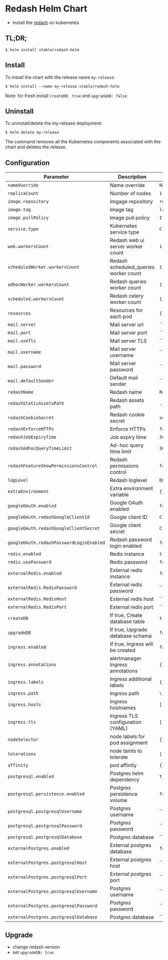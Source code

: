 # Redash Helm Chart

* Install the [redash](https://redash.io/) on kubernetes

## TL;DR;

```console
$ helm install stable/redash-helm
```

## Install

To install the chart with the release name `my-release`:

```console
$ helm install --name my-release stable/redash-helm
```

Note: for fresh install `createDB: true` and `upgradeDB: false`

## Uninstall

To uninstall/delete the my-release deployment:

```console
$ helm delete my-release
```

The command removes all the Kubernetes components associated with the chart and deletes the release.


## Configuration

| Parameter                                 | Description                            |Default             |
|-------------------------------------------|----------------------------------------|--------------------|
| `nameOverride`                            | Name override                          | `Name` |
| `replicaCount`                            | Number of nodes                        | `1` |
| `image.repository`                        | Imgage repository                      | `redash/redash` |
| `image.tag`                               | Image tag                              | `latest` |
| `image.pullPolicy`                        | Image pull policy                      | `IfNotPresent`
| `service.type`                            | Kubernetes service type                | `ClusterIP` |
| `web.workersCount`                        | Redash web ui server worker count      | `1` |
| `scheduledWorker.workersCount`            | Redash scheduled_queries worker count  | `1` |
| `adhocWorker.workersCount`                | Redash queries worker count            | `1` |
| `scheduled.workersCount`                  | Redash celery worker count             | `1` |
| `resources`                               | Resources for each pod                 | `{}` |
| `mail.server`                             | Mail server url                        | `` |
| `mail.port`                               | Mail server port                       | `` |
| `mail.useTls`                             | Mail server TLS                        | `` |
| `mail.username`                           | Mail server username                   | `` |
| `mail.password`                           | Mail server password                   | `` |
| `mail.defaultSender`                      | Default mail sender                    | `` |
| `redashName`                              | Redash name                            | `Redash` |
| `redashStaticAssetsPath`                  | Redash assets path                     | `../client/dist/` |
| `redashCookieSecret`                      | Redash cookie secret                   | `secret token` |
| `redashEnforceHTTPs`                      | Enforce HTTPs                          | `false` |
| `redashJobExpiryTime`                     | Job expiry time                        | `300` |
| `redashAdhocQueryTimeLimit`               | Ad-hoc query time limit                       | `300` |
| `redashFeatureShowPermissionsControl`     | Redash permissions control             | `false` |
| `logLevel`                                | Redash loglevel                        | `DEBUG` |
| `extraEnvironment`                        | Extra environment variable             | `{}` |
| `googleOAuth.enabled`                     | Google OAuth enabled                   | `false` |
| `googleOAuth.redashGoogleClientId`        | Google client ID                       | `ClientId` |
| `googleOAuth.redashGoogleClientSecret`    | Google client secret                   | `ClientSecret` |
| `googleOAuth.redashPasswordLoginEnabled`  | Redash password login enabled          | `false` |
| `redis.enabled`                           | Redis instance                         | `true` |
| `redis.usePassword`                     | Redis password                         | `false` |
| `externalRedis.enabled`                   | External redis instance                | `false` |
| `externalRedis.RedisPassword`             | External redis password                | `` |
| `externalRedis.RedisHost`                 | External redis host                    | `` |
| `externalRedis.RedisPort`                 | External redis port                    | `` |
| `createDB`                          | If true, Create database table         | `true` |
| `upgradeDB`                          | If true, Upgrade database schema         | `false` |
| `ingress.enabled`                         | If true, Ingress will be created       | `false` |
| `ingress.annotations`                     | alertmanager Ingress annotations       | `{}` |
| `ingress.labels`                          | Ingress additional labels              | `{}` |
| `ingress.path`                            | Ingress path                           | `\` |
| `ingress.hosts`                           | Ingress hostnames                      | `[]` |
| `ingress.tls`                             | Ingress TLS configuration (YAML)       | `[]` |
| `nodeSelector`                            | node labels for pod assignment         | `{}` |
| `tolerations`                             | node taints to tolerate                | `[]` |
| `affinity`                                | pod affinity                           | `{}` |
| `postgresql.enabled`                      | Postgres helm dependency               | `true` |
| `postgresql.persistence.enabled`          | Postgres persistence volume            | `false` |
| `postgresql.postgresqlUsername`           | Postgres username                      | `` |
| `postgresql.postgresqlPassword`           | Postgres password                      | `` |
| `postgresql.postgresqlDatabase`           | Postgres database                      | `` |
| `externalPostgres.enabled`                | External postgres database             | `false` |
| `externalPostgres.postgresqlHost`         | External postgres host                 | `` |
| `externalPostgres.postgresqlPort`         | External postgres port                 | `` |
| `externalPostgres.postgresqlUsername`     | Postgres username                      | `` |
| `externalPostgres.postgresqlPassword`     | Postgres password                      | `` |
| `externalPostgres.postgresqlDatabase`     | Postgres database                      | `` |

## Upgrade

- change redash version
- set `upgradeDB: true`
